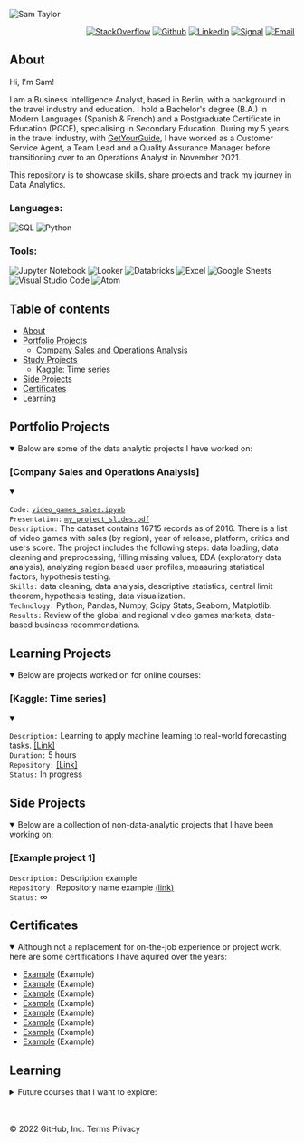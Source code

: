 ![Sam Taylor](https://user-images.githubusercontent.com/105542266/168467543-3057e37f-781f-445d-b953-88624c438755.png)

<p align="right"> <a 
href="https://stackoverflow.com/users/18680621/sam-taylor" target="_blank"><img alt="StackOverflow" 
src="https://stackoverflow-badge.vercel.app/?userID=18680621" /></a> <a 
href="https://github.com/SamTaylor92" target="_blank"><img alt="Github" 
src="https://img.shields.io/badge/GitHub-181717.svg?style=for-the-badge&logo=GitHub&logoColor=white" /></a> <a 
href="https://www.linkedin.com/in/samjamest" target="_blank"><img alt="LinkedIn" 
src="https://img.shields.io/badge/LinkedIn-0A66C2.svg?style=for-the-badge&logo=LinkedIn&logoColor=white" /></a> <a 
href="https://signal.group/#CjQKIO50NLkjJmSisbgDD4OhRj5lHG7X-SJTOl-Dn8Fkc4FpEhCYdnCVL1ok4DlVNntY3mGe" target="_blank"><img alt="Signal" src="https://img.shields.io/badge/Signal-3A76F0.svg?style=for-the-badge&logo=Signal&logoColor=white"/></a> <a 
href="mailto:samtaylor92@live.co.uk" target="_blank"><img alt="Email" src="https://img.shields.io/badge/Gmail-D14836?style=for-the-badge&logo=gmail&logoColor=white" /></a>
</p>
<p align="right">
	
## About

Hi, I'm Sam!

	
I am a Business Intelligence Analyst, based in Berlin, with a background in the travel industry and education. I hold a Bachelor's degree (B.A.) in Modern Languages (Spanish & French) and a Postgraduate Certificate in Education (PGCE), specialising in Secondary Education. During my 5 years in the travel industry, with [GetYourGuide](https://www.getyourguide.co.uk/), I have worked as a Customer Service Agent, a Team Lead and a Quality Assurance Manager before transitioning over to an Operations Analyst in November 2021.
	
This repository is to showcase skills, share projects and track my journey in Data Analytics.  
</p>
<h3> Languages:</h3>
<p>
<a target="_blank"><img alt="SQL" src="https://img.shields.io/badge/SQL-3776AB.svg?style=for-the-badge&logo=microsoft-sql-server&logoColor=white"/></a> 
<a target="_blank"><img alt="Python" src="https://img.shields.io/badge/Python-3776AB.svg?style=for-the-badge&logo=Python&logoColor=white"/></a> 
</p>
<h3> Tools:</h3>
<p>
<a target="_blank"><img alt="Jupyter Notebook" src="https://img.shields.io/badge/Jupyter-F37626.svg?style=for-the-badge&logo=Jupyter&logoColor=white"/></a> 
<a target="_blank"><img alt="Looker" src="https://img.shields.io/badge/Looker-4285F4.svg?style=for-the-badge&logo=Looker&logoColor=white"/></a> 
<a target="_blank"><img alt="Databricks" src="https://img.shields.io/badge/Databricks-FF3621.svg?style=for-the-badge&logo=Databricks&logoColor=white"/></a> 
<a target="_blank"><img alt="Excel" src="https://img.shields.io/badge/Microsoft%20Excel-217346.svg?style=for-the-badge&logo=Microsoft-Excel&logoColor=white"/></a>
<a target="_blank"><img alt="Google Sheets" src="https://img.shields.io/badge/Google%20Sheets-34A853.svg?style=for-the-badge&logo=Google-Sheets&logoColor=white"/></a>
<a target="_blank"><img alt="Visual Studio Code" src="https://img.shields.io/badge/Visual%20Studio%20Code-007ACC.svg?style=for-the-badge&logo=Visual-Studio-Code&logoColor=white"/></a> 
<a target="_blank"><img alt="Atom" src="https://img.shields.io/badge/Atom-66595C?style=for-the-badge&logo=Atom&logoColor=white"/></a>
</a> 
</p>
	
## Table of contents
- [About](#about)
- [Portfolio Projects](#portfolio-projects)
	+ [Company Sales and Operations Analysis](#company-sales-and-operations-analysis)
- [Study Projects](#study-projects)  
	+ [Kaggle: Time series](#kaggle-time-series)
- [Side Projects](#side-projects)
- [Certificates](#certificates)
- [Learning](#learning)

## Portfolio Projects
<details open>
<summary>Below are some of the data analytic projects I have worked on:</summary>

### [Company Sales and Operations Analysis] 
<details open>
	<summary> </summary>
	
`Code:` [`video_games_sales.ipynb`](https://github.com/nktnlx/data_analysis_portfolio/blob/main/video_games_sales.ipynb)    
`Presentation:` [`my_project_slides.pdf`](https://github.com/nktnlx/data_analysis_course/blob/main/37_final_project/my_project_slides.pdf)   
`Description:` The dataset contains 16715 records as of 2016. There is a list of video games with sales (by region), year of release, platform, critics and users score. The project includes the following steps: data loading, data cleaning and preprocessing, filling missing values, EDA (exploratory data analysis), analyzing region based user profiles, measuring statistical factors, hypothesis testing.  
`Skills:` data cleaning, data analysis, descriptive statistics, central limit theorem, hypothesis testing, data visualization.  
`Technology:` Python, Pandas, Numpy, Scipy Stats, Seaborn, Matplotlib.  
`Results:` Review of the global and regional video games markets, data-based business recommendations.  
</details>
	
</details>

## Learning Projects
<details open>
	<summary>Below are projects worked on for online courses:</summary>

### [Kaggle: Time series] 
<details open>
	<summary> </summary>

`Description:` Learning to apply machine learning to real-world forecasting tasks. [[Link]](https://www.kaggle.com/learn/time-series) <br>
`Duration:` 5 hours <br>
`Repository:` [[Link]](https://google.com) <br>
`Status:` In progress

</details>	 

</details>

## Side Projects
<details open>
	<summary> Below are a collection of non-data-analytic projects that I have been working on: </summary>

### [Example project 1]
`Description:` Description example <br>
`Repository:` Repository name example [(link)](https://github.com/SamTaylor92) <br> 
`Status:` ∞
	
</details>

## Certificates
<details open>
	<summary> Although not a replacement for on-the-job experience or project work, here are some certifications I have aquired over the years:</summary>
	
- [Example](https://www.google.com/webhp?hl=en&sa=X&ved=0ahUKEwjwkOLkuN_3AhVORPEDHVDLCm0QPAgI) (Example)
- [Example](https://www.google.com/webhp?hl=en&sa=X&ved=0ahUKEwjwkOLkuN_3AhVORPEDHVDLCm0QPAgI) (Example)
- [Example](https://www.google.com/webhp?hl=en&sa=X&ved=0ahUKEwjwkOLkuN_3AhVORPEDHVDLCm0QPAgI) (Example)
- [Example](https://www.google.com/webhp?hl=en&sa=X&ved=0ahUKEwjwkOLkuN_3AhVORPEDHVDLCm0QPAgI) (Example)
- [Example](https://www.google.com/webhp?hl=en&sa=X&ved=0ahUKEwjwkOLkuN_3AhVORPEDHVDLCm0QPAgI) (Example)
- [Example](https://www.google.com/webhp?hl=en&sa=X&ved=0ahUKEwjwkOLkuN_3AhVORPEDHVDLCm0QPAgI) (Example)
- [Example](https://www.google.com/webhp?hl=en&sa=X&ved=0ahUKEwjwkOLkuN_3AhVORPEDHVDLCm0QPAgI) (Example)
- [Example](https://www.google.com/webhp?hl=en&sa=X&ved=0ahUKEwjwkOLkuN_3AhVORPEDHVDLCm0QPAgI) (Example)
	
</details>

## Learning

<details>
	<summary> Future courses that I want to explore: </summary>

- [ ] [[Kaggle] Intermediate Machine Learning](https://www.kaggle.com/learn/intermediate-machine-learning)
- [ ] [[Kaggle] Intro to Machine Learning](https://www.kaggle.com/learn/intro-to-machine-learning)
- [ ] [[Coursera] Data Science Math Skills](https://www.classcentral.com/course/datasciencemathskills-7745)
- [ ] [[Codeacademy] Computer Science Career Path](https://www.codecademy.com/learn/paths/computer-science)
- [ ] [[Codeacademy] Learn the Command Line Course](https://www.codecademy.com/learn/learn-the-command-line)
- [ ] [[Codeacademy] Learn Git Course](https://www.codecademy.com/learn/learn-git)
- [ ] [[Codeacademy] Learn Python 3 Course](https://www.codecademy.com/learn/learn-python-3)
	
</details>

</br></br>
© 2022 GitHub, Inc.
Terms
Privacy

